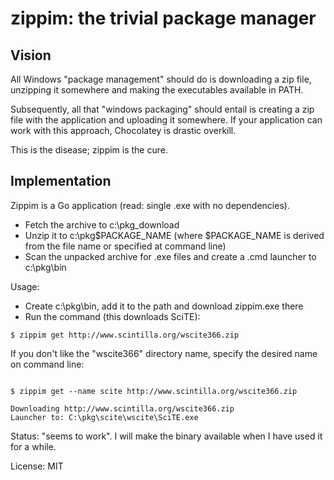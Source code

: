 # zippim: the trivial package manager

## Vision

All Windows "package management" should do is downloading a zip file,
unzipping it somewhere and making the executables available in PATH.

Subsequently, all that "windows packaging" should entail is creating a
zip file with the application and uploading it somewhere.
If your application can work with this approach, Chocolatey is drastic overkill.

This is the disease; zippim is the cure.


## Implementation

Zippim is a Go application (read: single .exe with no dependencies).


- Fetch the archive to c:\pkg\_download
- Unzip it to c:\pkg\$PACKAGE_NAME (where $PACKAGE_NAME
is derived from the file name or specified at command line)
- Scan the unpacked archive for .exe files and create a .cmd launcher to c:\pkg\bin

Usage:

- Create c:\pkg\bin, add it to the path and download zippim.exe there
- Run the command (this downloads SciTE):

```shell
$ zippim get http://www.scintilla.org/wscite366.zip
```

If you don't like the "wscite366" directory name, specify the desired name on command line:

```shell

$ zippim get --name scite http://www.scintilla.org/wscite366.zip

Downloading http://www.scintilla.org/wscite366.zip
Launcher to: C:\pkg\scite\wscite\SciTE.exe
```

Status: "seems to work". I will make the binary available when I have used it for a
while.

License: MIT